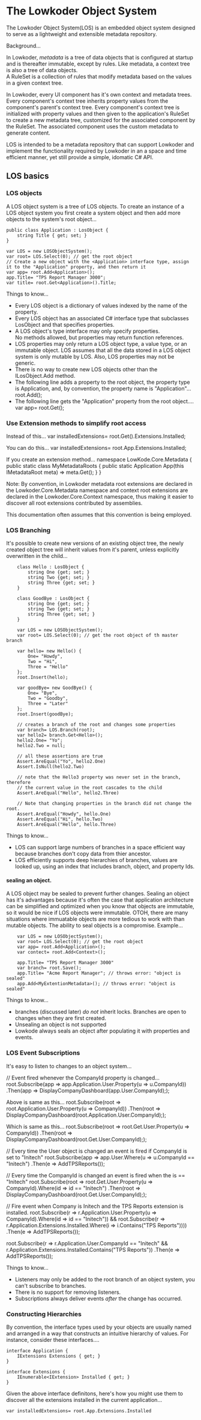 ﻿# The Lowkoder Object System

The Lowkoder Object System(LOS) is an embedded object system designed to serve as a lightweight and extensible metadata repository.

Background...

In Lowkoder, *metadata* is a tree of data objects that is configured at startup and is thereafter immutable, except by rules.
Like metadata, a context tree is also a tree of data objects.  
A RuleSet is a collection of rules that modify metadata based on the values in a given context tree.

In Lowkoder, every UI component has it's own context and metadata trees. 
Every component's context tree inherits property values from the component's parent's context tree.
Every component's context tree is initialized with property values and then given to the application's RuleSet to create a new metadata tree, customized 
for the associated component by the RuleSet.
The associated component uses the custom metadata to generate content.

LOS is intended to be a metadata repository that can support Lowkoder and implement the functionality required by 
Lowkoder in an a space and time efficient manner, yet still provide a simple, idomatic C# API.

## LOS basics

### LOS objects
A LOS object system is a tree of LOS objects.
To create an instance of a LOS object system you first create a system object and then add more objects to the system's root object...
	
	public class Application : LosObject {
		string Title { get; set; }
	}

    var LOS = new LOSObjectSystem();
	var root= LOS.Select(0); // get the root object
	// Create a new object with the <Application> interface type, assign it to the "Application" property, and then return it
	var app= root.Add<Application>();
	app.Title= "TPS Report Manager 3000";
	var title= root.Get<Application>().Title;  

Things to know...
- Every LOS object is a dictionary of values indexed by the name of the property.
- Every LOS object has an associated C# interface type that subclasses LosObject and that specifies properties.
- A LOS object's type interface may only specify properties.  
	No methods allowed, but properties may return function references.
- LOS properties may only return a LOS object type, a value type, or an immutable object.
	LOS assumes that all the data stored in a LOS object system is only mutable by LOS.	
	Also, LOS properties may not be generic.
- There is no way to create new LOS objects other than the ILosObject.Add method.
- The following line adds a property to the root object, the property type is Application, and, by convention, the property name is "Application"...
		root.Add<Application>(); 
- The following line gets the "Application" property from the root object....
		var app= root.Get<Application>(); 


### Use Extension methods to simplify root access

Instead of this...
	var installedExtensions= root.Get<App>().Extensions.Installed;

You can do this...
	var installedExtensions= root.App.Extensions.Installed;

If you create an extension method...
	namespace LowKode.Core.Metadata {
		public static class MyMetadataRoots {
			public static Application App(this IMetadataRoot meta) => meta.Get<App>();
		}
	}

Note: By convention, in Lowkoder metadata root extensions are declared in the Lowkoder.Core.Metadata namespace 
and context root extensions are declared in the Lowkoder.Core.Context namespace, thus making it easier 
to discover all root extensions contributed by assemblies.

This documentation often assumes that this convention is being employed.

### LOS Branching

It's possible to create new versions of an existing object tree, the newly created object tree will inherit values 
from it's parent, unless explicitly overwritten in the child...
	
		class Hello : LosObject {
			string One {get; set; }
			string Two {get; set; }
			string Three {get; set; }
		}

		class GoodBye : LosObject {
			string One {get; set; }
			string Two {get; set; }
			string Three {get; set; }
		}

	    var LOS = new LOSObjectSystem();
		var root= LOS.Select(0); // get the root object of th master branch

		var hello= new Hello() {
			One= "Howdy",
			Two = "Hi",
			Three = "Hello"
		}; 
		root.Insert(hello); 

		var goodBye= new GoodBye() {
			One= "Bye",
			Two = "Goodby",
			Three = "Later"
		}; 
		root.Insert(goodBye); 

		// creates a branch of the root and changes some properties
		var branch= LOS.Branch(root);
		var hello2= branch.Get<Hello>();
		hello2.One= "Yo";
		hello2.Two = null;

		// all these assertions are true
		Assert.AreEqual("Yo", hello2.One)
		Assert.IsNull(hello2.Two)

		// note that the Hello3 property was never set in the branch, therefore 
		// the current value in the root cascades to the child
		Assert.AreEqual("Hello", hello2.Three)

		// Note that changing properties in the branch did not change the root.
		Assert.AreEqual("Howdy", hello.One)
		Assert.AreEqual("Hi", hello.Two)
		Assert.AreEqual("Hello", hello.Three)

Things to know...
- LOS can support large numbers of branches in a space efficient way because branches don't copy data from thier ancestor.
- LOS efficiently supports deep hierarchies of branches, values are looked up, using an index that includes branch, object, and property Ids.



#### sealing an object.
A LOS object may be sealed to prevent further changes.
Sealing an object has it's advantages because it's often the case that application architecture can be simplified 
and optimized when you know that objects are immutable, so it would be nice if LOS objects were immutable.
OTOH, there are many situations where immuatable objects are more tedious to work with than mutable objects.
The ability to seal objects is a compromise.
Example... 

```
    var LOS = new LOSObjectSystem();
	var root= LOS.Select(0); // get the root object
	var app= root.Add<Application>(); 
	var contect= root.Add<Context>();

	app.Title= "TPS Report Manager 3000"
	var branch= root.Save();
	app.Title= "Acme Report Manager"; // throws error: "object is sealed"
	app.Add<MyExtentionMetadata>(); // throws error: "object is sealed"
```

Things to know...
- branches (discussed later) *do not* inherit locks.  Branches are open to changes when they are first created.
- Unsealing an object is not supported 
- Lowkode always seals an object after populating it with properties and events.


### LOS Event Subscriptions
	
It's easy to listen to changes to an object system...

// Event fired whenever the CompanyId property is changed...
root.Subscribe<Application>(app => app.Application.User.Property(u => u.CompanyId))
	.Then(app => DisplayCompanyDashboard(app.User.CompanyId););

Above is same as this...
root.Subscribe(root => root.Application.User.Property(u => CompanyId))
	.Then(root => DisplayCompanyDashboard(root.Application.User.CompanyId););

Which is same as this...
root.Subscribe(root => root.Get<Application>.User.Property(u => CompanyId))
	.Then(root => DisplayCompanyDashboard(root.Get<Application>.User.CompanyId););

// Every time the User object is changed an event is fired if CompanyId is set to "Initech"
root.Subscribe<Application>(app => app.User.Where(u => u.CompanyId == "Initech")
	.Then(e => AddTPSReports());

// Every time the CompanyId is changed an event is fired when the is == "Initech"
root.Subscribe(root => root.Get<Application>.User.Property(u => CompanyId).Where(id => id == "Initech")
	.Then(root => DisplayCompanyDashboard(root.Get<Application>.User.CompanyId););

// Fire event when Company is Initech and the TPS Reports extension is installed.
root.Subscribe(r => r.Application.User.Property(u => CompanyId).Where(id => id == "Initech"))
	&& root.Subscribe(r => r.Application.Extensions.Installed.Where(i => i.Contains("TPS Reports"))))
.Then(e => AddTPSReports());

root.Subscribe(r => r.Application.User.CompanyId == "Initech" && r.Application.Extensions.Installed.Contains("TPS Reports"))
.Then(e => AddTPSReports());
	
Things to know...
- Listeners may only be added to the root branch of an object system, you can't subscribe to branches.
- There is no support for removing listeners.
- Subscriptions always deliver events *after* the change has occurred.

### Constructing Hierarchies 

By convention, the interface types used by your objects are usually named and arranged in a way that constructs an intuitive hierarchy of values.
For instance, consider these interfaces....

	interface Application {
		IExtensions Extensions { get; } 
	}

	interface Extensions {
		IEnumerable<IExtension> Installed { get; } 
	}

Given the above interface definitons, here's how you might use them to discover all the extensions installed in the current application...

	var installedExtensions= root.App.Extensions.Installed
